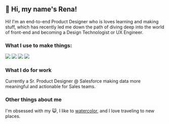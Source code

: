 <h2>👋 Hi, my name's Rena!</h2>
Hi! I'm an end-to-end Product Designer who is loves learning and making stuff, which has recently led me down the path of diving deep into the world of front-end and becoming a Design Technologist or UX Engineer.

<h3>What I use to make things:</h3>
<div style="display:inline"><img src="https://img.shields.io/badge/html5-%23E34F26.svg?style=for-the-badge&logo=html5&logoColor=white">
<img src="https://img.shields.io/badge/javascript-%23323330.svg?style=for-the-badge&logo=javascript&logoColor=%23F7DF1E">
<img src="https://img.shields.io/badge/css3-%231572B6.svg?style=for-the-badge&logo=css3&logoColor=white">
<img src="https://img.shields.io/badge/figma-%23F24E1E.svg?style=for-the-badge&logo=figma&logoColor=white"></div>

<h3>What I do for work</h3>
Currently a Sr. Product Designer @ Salesforce making data more meaningful and actionable for Sales teams.

<h3>Other things about me</h3>
I'm obsessed with my 😺, I like to <a href="www.instagram.com/renakuai">watercolor</a>, and I love traveling to new places.
